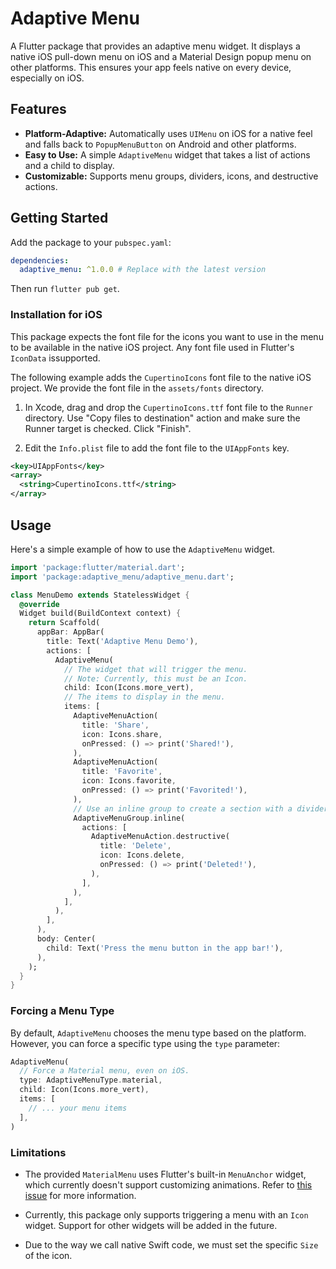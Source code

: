 # Adaptive Menu

A Flutter package that provides an adaptive menu widget. It displays a native iOS pull-down menu on iOS and a Material Design popup menu on other platforms. This ensures your app feels native on every device, especially on iOS.

## Features

- **Platform-Adaptive:** Automatically uses `UIMenu` on iOS for a native feel
and falls back to `PopupMenuButton` on Android and other platforms.
- **Easy to Use:** A simple `AdaptiveMenu` widget that takes a list of actions
and a child to display.
- **Customizable:** Supports menu groups, dividers, icons, and destructive
actions.

## Getting Started

Add the package to your `pubspec.yaml`:

```yaml
dependencies:
  adaptive_menu: ^1.0.0 # Replace with the latest version
```

Then run `flutter pub get`.

### Installation for iOS

This package expects the font file for the icons you want to use in the menu to
be available in the native iOS project. Any font file used in Flutter's
`IconData` issupported.

The following example adds the `CupertinoIcons` font file to the native iOS
project. We provide the font file in the `assets/fonts` directory.

1. In Xcode, drag and drop the `CupertinoIcons.ttf` font file to the `Runner`
directory. Use "Copy files to destination" action and make sure the Runner
target is checked. Click "Finish".

2. Edit the `Info.plist` file to add the font file to the `UIAppFonts` key.

```xml
<key>UIAppFonts</key>
<array>
  <string>CupertinoIcons.ttf</string>
</array>
```

## Usage

Here's a simple example of how to use the `AdaptiveMenu` widget.

```dart
import 'package:flutter/material.dart';
import 'package:adaptive_menu/adaptive_menu.dart';

class MenuDemo extends StatelessWidget {
  @override
  Widget build(BuildContext context) {
    return Scaffold(
      appBar: AppBar(
        title: Text('Adaptive Menu Demo'),
        actions: [
          AdaptiveMenu(
            // The widget that will trigger the menu.
            // Note: Currently, this must be an Icon.
            child: Icon(Icons.more_vert),
            // The items to display in the menu.
            items: [
              AdaptiveMenuAction(
                title: 'Share',
                icon: Icons.share,
                onPressed: () => print('Shared!'),
              ),
              AdaptiveMenuAction(
                title: 'Favorite',
                icon: Icons.favorite,
                onPressed: () => print('Favorited!'),
              ),
              // Use an inline group to create a section with a divider.
              AdaptiveMenuGroup.inline(
                actions: [
                  AdaptiveMenuAction.destructive(
                    title: 'Delete',
                    icon: Icons.delete,
                    onPressed: () => print('Deleted!'),
                  ),
                ],
              ),
            ],
          ),
        ],
      ),
      body: Center(
        child: Text('Press the menu button in the app bar!'),
      ),
    );
  }
}
```

### Forcing a Menu Type

By default, `AdaptiveMenu` chooses the menu type based on the platform. However,
you can force a specific type using the `type` parameter:

```dart
AdaptiveMenu(
  // Force a Material menu, even on iOS.
  type: AdaptiveMenuType.material,
  child: Icon(Icons.more_vert),
  items: [
    // ... your menu items
  ],
)
```

### Limitations

- The provided `MaterialMenu` uses Flutter's built-in `MenuAnchor` widget, which
currently doesn't support customizing animations. Refer to
[this issue](https://github.com/flutter/flutter/pull/167806) for more
information.

- Currently, this package only supports triggering a menu with an `Icon` widget.
Support for other widgets will be added in the future.

- Due to the way we call native Swift code, we must set the specific `Size` of
the icon.
